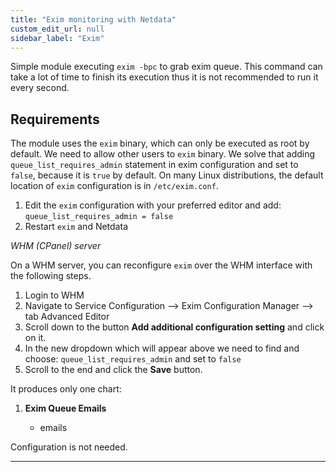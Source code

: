 ```yaml
---
title: "Exim monitoring with Netdata"
custom_edit_url: null
sidebar_label: "Exim"
---
```




Simple module executing `exim -bpc` to grab exim queue.
This command can take a lot of time to finish its execution thus it is not recommended to run it every second.

## Requirements

The module uses the `exim` binary, which can only be executed as root by default. We need to allow other users to `exim` binary. We solve that adding `queue_list_requires_admin` statement in exim configuration and set to `false`, because it is `true` by default. On many Linux distributions, the default location of `exim` configuration is in `/etc/exim.conf`.

1. Edit the `exim` configuration with your preferred editor and add:
`queue_list_requires_admin = false`
2. Restart `exim` and Netdata

*WHM (CPanel) server*

On a WHM server, you can reconfigure `exim` over the WHM interface with the following steps.

1. Login to WHM
2. Navigate to Service Configuration --> Exim Configuration Manager --> tab Advanced Editor
3. Scroll down to the button **Add additional configuration setting** and click on it.
4. In the new dropdown which will appear above we need to find and choose:
`queue_list_requires_admin` and set to `false` 
5. Scroll to the end and click the **Save** button.

It produces only one chart:

1.  **Exim Queue Emails**

    -   emails

Configuration is not needed.

---


